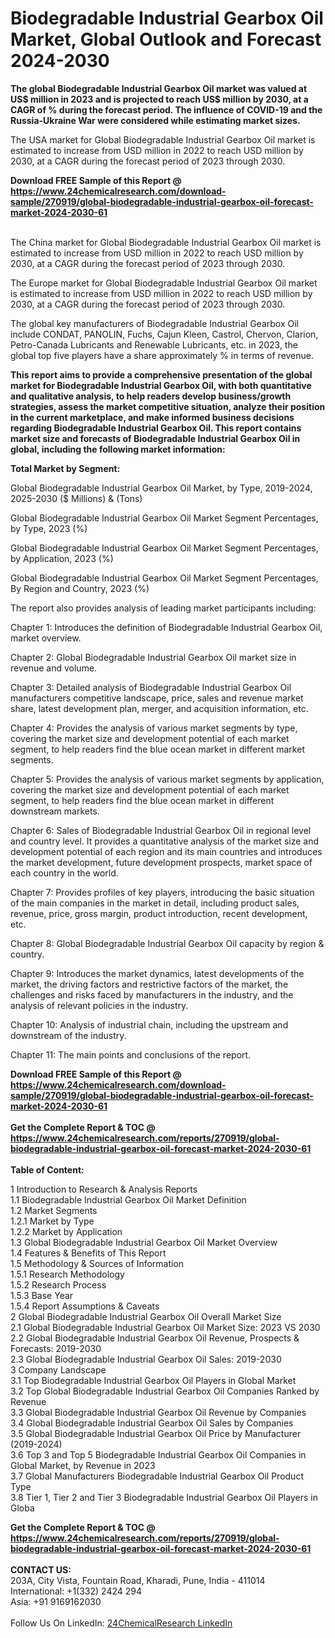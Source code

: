 <h1>Biodegradable Industrial Gearbox Oil Market, Global Outlook and Forecast 2024-2030</h1><p><strong>The global Biodegradable Industrial Gearbox Oil market was valued at US$ million in 2023 and is projected to reach US$ million by 2030, at a CAGR of % during the forecast period. The influence of COVID-19 and the Russia-Ukraine War were considered while estimating market sizes.</strong></p><p>
</p><p>The USA market for Global Biodegradable Industrial Gearbox Oil market is estimated to increase from USD million in 2022 to reach USD million by 2030, at a CAGR during the forecast period of 2023 through 2030.</p><div><b>Download FREE Sample of this Report @ 
            <a href="https://www.24chemicalresearch.com/download-sample/270919/global-biodegradable-industrial-gearbox-oil-forecast-market-2024-2030-61">
            https://www.24chemicalresearch.com/download-sample/270919/global-biodegradable-industrial-gearbox-oil-forecast-market-2024-2030-61</a></b></div><br><p>
</p><p>The China market for Global Biodegradable Industrial Gearbox Oil market is estimated to increase from USD million in 2022 to reach USD million by 2030, at a CAGR during the forecast period of 2023 through 2030.</p><p>
</p><p>The Europe market for Global Biodegradable Industrial Gearbox Oil market is estimated to increase from USD million in 2022 to reach USD million by 2030, at a CAGR during the forecast period of 2023 through 2030.</p><p>
</p><p>The global key manufacturers of Biodegradable Industrial Gearbox Oil include CONDAT, PANOLIN, Fuchs, Cajun Kleen, Castrol, Chervon, Clarion, Petro-Canada Lubricants and Renewable Lubricants, etc. in 2023, the global top five players have a share approximately % in terms of revenue.</p><p>
<strong>This report aims to provide a comprehensive presentation of the global market for Biodegradable Industrial Gearbox Oil, with both quantitative and qualitative analysis, to help readers develop business/growth strategies, assess the market competitive situation, analyze their position in the current marketplace, and make informed business decisions regarding Biodegradable Industrial Gearbox Oil. This report contains market size and forecasts of Biodegradable Industrial Gearbox Oil in global, including the following market information:</strong></p><p>
</p><p>
<strong>Total Market by Segment:</strong></p><p>
Global Biodegradable Industrial Gearbox Oil Market, by Type, 2019-2024, 2025-2030 ($ Millions) &amp; (Tons)</p><p>
Global Biodegradable Industrial Gearbox Oil Market Segment Percentages, by Type, 2023 (%)</p><p>
</p><p>
Global Biodegradable Industrial Gearbox Oil Market Segment Percentages, by Application, 2023 (%)</p><p>
</p><p>
Global Biodegradable Industrial Gearbox Oil Market Segment Percentages, By Region and Country, 2023 (%)</p><p>
</p><p>
The report also provides analysis of leading market participants including:
</p><p>
</p><p>
Chapter 1: Introduces the definition of Biodegradable Industrial Gearbox Oil, market overview.</p><p>
Chapter 2: Global Biodegradable Industrial Gearbox Oil market size in revenue and volume.</p><p>
Chapter 3: Detailed analysis of Biodegradable Industrial Gearbox Oil manufacturers competitive landscape, price, sales and revenue market share, latest development plan, merger, and acquisition information, etc.</p><p>
Chapter 4: Provides the analysis of various market segments by type, covering the market size and development potential of each market segment, to help readers find the blue ocean market in different market segments.</p><p>
Chapter 5: Provides the analysis of various market segments by application, covering the market size and development potential of each market segment, to help readers find the blue ocean market in different downstream markets.</p><p>
Chapter 6: Sales of Biodegradable Industrial Gearbox Oil in regional level and country level. It provides a quantitative analysis of the market size and development potential of each region and its main countries and introduces the market development, future development prospects, market space of each country in the world.</p><p>
Chapter 7: Provides profiles of key players, introducing the basic situation of the main companies in the market in detail, including product sales, revenue, price, gross margin, product introduction, recent development, etc.</p><p>
Chapter 8: Global Biodegradable Industrial Gearbox Oil capacity by region &amp; country.</p><p>
Chapter 9: Introduces the market dynamics, latest developments of the market, the driving factors and restrictive factors of the market, the challenges and risks faced by manufacturers in the industry, and the analysis of relevant policies in the industry.</p><p>
Chapter 10: Analysis of industrial chain, including the upstream and downstream of the industry.</p><p>
Chapter 11: The main points and conclusions of the report.</p><div><b>Download FREE Sample of this Report @ 
            <a href="https://www.24chemicalresearch.com/download-sample/270919/global-biodegradable-industrial-gearbox-oil-forecast-market-2024-2030-61">
            https://www.24chemicalresearch.com/download-sample/270919/global-biodegradable-industrial-gearbox-oil-forecast-market-2024-2030-61</a></b></div><br><div><b>Get the Complete Report & TOC @ 
            <a href="https://www.24chemicalresearch.com/reports/270919/global-biodegradable-industrial-gearbox-oil-forecast-market-2024-2030-61">
            https://www.24chemicalresearch.com/reports/270919/global-biodegradable-industrial-gearbox-oil-forecast-market-2024-2030-61</a></b></div><br>
            <b>Table of Content:</b><p>1 Introduction to Research & Analysis Reports<br />
    1.1 Biodegradable Industrial Gearbox Oil Market Definition<br />
    1.2 Market Segments<br />
        1.2.1 Market by Type<br />
        1.2.2 Market by Application<br />
    1.3 Global Biodegradable Industrial Gearbox Oil Market Overview<br />
    1.4 Features & Benefits of This Report<br />
    1.5 Methodology & Sources of Information<br />
        1.5.1 Research Methodology<br />
        1.5.2 Research Process<br />
        1.5.3 Base Year<br />
        1.5.4 Report Assumptions & Caveats<br />
2 Global Biodegradable Industrial Gearbox Oil Overall Market Size<br />
    2.1 Global Biodegradable Industrial Gearbox Oil Market Size: 2023 VS 2030<br />
    2.2 Global Biodegradable Industrial Gearbox Oil Revenue, Prospects & Forecasts: 2019-2030<br />
    2.3 Global Biodegradable Industrial Gearbox Oil Sales: 2019-2030<br />
3 Company Landscape<br />
    3.1 Top Biodegradable Industrial Gearbox Oil Players in Global Market<br />
    3.2 Top Global Biodegradable Industrial Gearbox Oil Companies Ranked by Revenue<br />
    3.3 Global Biodegradable Industrial Gearbox Oil Revenue by Companies<br />
    3.4 Global Biodegradable Industrial Gearbox Oil Sales by Companies<br />
    3.5 Global Biodegradable Industrial Gearbox Oil Price by Manufacturer (2019-2024)<br />
    3.6 Top 3 and Top 5 Biodegradable Industrial Gearbox Oil Companies in Global Market, by Revenue in 2023<br />
    3.7 Global Manufacturers Biodegradable Industrial Gearbox Oil Product Type<br />
    3.8 Tier 1, Tier 2 and Tier 3 Biodegradable Industrial Gearbox Oil Players in Globa</p><div><b>Get the Complete Report & TOC @ 
            <a href="https://www.24chemicalresearch.com/reports/270919/global-biodegradable-industrial-gearbox-oil-forecast-market-2024-2030-61">
            https://www.24chemicalresearch.com/reports/270919/global-biodegradable-industrial-gearbox-oil-forecast-market-2024-2030-61</a></b></div><br><b>CONTACT US:</b><br>
            203A, City Vista, Fountain Road, Kharadi, Pune, India - 411014<br>
            International: +1(332) 2424 294<br>
            Asia: +91 9169162030 <br><br>
            Follow Us On LinkedIn: <a href="https://www.linkedin.com/company/24chemicalresearch/">24ChemicalResearch LinkedIn</a>